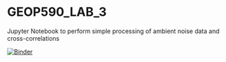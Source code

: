 # GEOP590_LAB_3

Jupyter Notebook to perform simple processing of ambient noise data and cross-correlations


[![Binder](https://mybinder.org/badge_logo.svg)](https://mybinder.org/v2/gh/simopilia/GEOP590_Lab3/HEAD)

